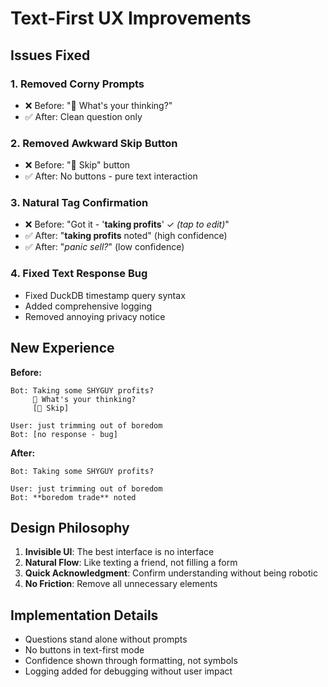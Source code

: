 # Text-First UX Improvements

## Issues Fixed

### 1. **Removed Corny Prompts**
- ❌ Before: "💭 What's your thinking?"
- ✅ After: Clean question only

### 2. **Removed Awkward Skip Button**
- ❌ Before: "🫥 Skip" button
- ✅ After: No buttons - pure text interaction

### 3. **Natural Tag Confirmation**
- ❌ Before: "Got it - '**taking profits**' ✓ _(tap to edit)_"
- ✅ After: "**taking profits** noted" (high confidence)
- ✅ After: "_panic sell?_" (low confidence)

### 4. **Fixed Text Response Bug**
- Fixed DuckDB timestamp query syntax
- Added comprehensive logging
- Removed annoying privacy notice

## New Experience

**Before:**
```
Bot: Taking some SHYGUY profits?
     💭 What's your thinking?
     [🫥 Skip]

User: just trimming out of boredom
Bot: [no response - bug]
```

**After:**
```
Bot: Taking some SHYGUY profits?

User: just trimming out of boredom
Bot: **boredom trade** noted
```

## Design Philosophy

1. **Invisible UI**: The best interface is no interface
2. **Natural Flow**: Like texting a friend, not filling a form
3. **Quick Acknowledgment**: Confirm understanding without being robotic
4. **No Friction**: Remove all unnecessary elements

## Implementation Details

- Questions stand alone without prompts
- No buttons in text-first mode
- Confidence shown through formatting, not symbols
- Logging added for debugging without user impact 